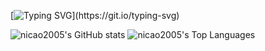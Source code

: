 [![Typing SVG](https://readme-typing-svg.herokuapp.com?font=Fira+Code&size=30&duration=900&pause=500&color=f5f5f5&=true&=true&multiline=true&width=1000&height=90&lines=Hello+World!;Meu+nome+é+Nícolas.)](https://git.io/typing-svg)

![nicao2005's GitHub stats](https://github-readme-stats.vercel.app/api?username=nicao2005&theme=codeSTACKr&show_icons=true)
![nicao2005's Top Languages](https://github-readme-stats.vercel.app/api/top-langs/?username=nicao2005&theme=dracule&show_icons=true_border=true&layout=compact)

